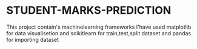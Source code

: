 # STUDENT-MARKS-PREDICTION
This project contain's machinelearning  frameworks 
I'have used matplotlib for data visualisetion and
scikitlearn for train,test,split dataset and
pandas for importing dataset 
